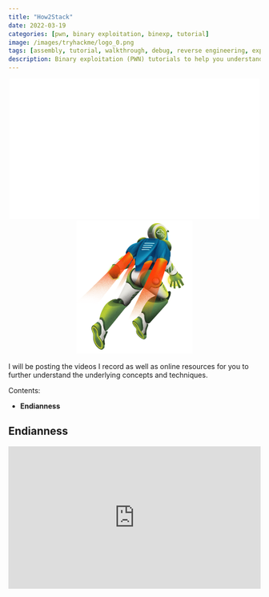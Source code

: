 ```yaml
---
title: "How2Stack"
date: 2022-03-19
categories: [pwn, binary exploitation, binexp, tutorial]
image: /images/tryhackme/logo_0.png
tags: [assembly, tutorial, walkthrough, debug, reverse engineering, exploiting, pwn, binary exploitation]
description: Binary exploitation (PWN) tutorials to help you understand the foundations of stack-based exploitation techniques.
---
```

<p align="center">
	<img src="/images/tryhackme/logo_0.png" width="500">
	<img src="/images/tryhackme/logo_1.png" height="265">
</p>

<style>
	/* Responsive iframe */ 
	.video-container {
	    position: relative;
	    width: 100%;
	    height: 0;
	    padding-bottom: 56.25%;
	}
	.video {
	    position: absolute;
	    top: 0;
	    left: 0;
	    width: 100%;
	    height: 100%;
	}
</style>


I will be posting the videos I record as well as online resources for you to further understand the underlying concepts and techniques. 

Contents:
* **Endianness**




## Endianness

<div class="video-container">
	<iframe width="840" height="478" src="https://www.youtube.com/watch?v=T8E_JRqN0fY" title="YouTube video player" frameborder="0" allow="accelerometer; autoplay; clipboard-write; encrypted-media; gyroscope; picture-in-picture" class="video" allowfullscreen></iframe>
</div>

